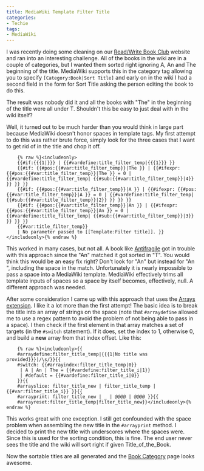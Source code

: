 ```yaml
---
title: MediaWiki Template Filter Title
categories:
- Techie
tags:
- MediaWiki
---
```


I was recently doing some cleaning on our [Read/Write Book Club](http://rwbookclub.com/) website and ran into an interesting challenge. All of the books in the wiki are in a couple of categories, but I wanted them sorted right ignoring A, An and The beginning of the title. MediaWiki supports this in the category tag allowing you to specify `[Category:Book|Sort Title]` and early on in the wiki I had a second field in the form for Sort Title asking the person editing the book to do this.

The result was nobody did it and all the books with "The" in the beginning of the title were all under T. Shouldn't this be easy to just deal with in the wiki itself?

Well, it turned out to be much harder than you would think in large part because MediaWiki doesn't honor spaces in template tags. My first attempt to do this was rather brute force, simply look for the three cases that I want to get rid of in the title and chop it off.

```
    {% raw %}<includeonly>
    {{#if:{{{1|}}} | {{#vardefine:title_filter_temp|{{{1}}} }}
    {{#if: {{#pos:{{#var:title_filter_temp}}|The }} | {{#ifexpr: {{#pos:{{#var:title_filter_temp}}|The }} = 0 | {{#vardefine:title_filter_temp| {{#sub:{{#var:title_filter_temp}}|4}} }} }} }}
    {{#if: {{#pos:{{#var:title_filter_temp}}|A }} | {{#ifexpr: {{#pos:{{#var:title_filter_temp}}|A }} = 0 | {{#vardefine:title_filter_temp| {{#sub:{{#var:title_filter_temp}}|2}} }} }} }}
    {{#if: {{#pos:{{#var:title_filter_temp}}|An }} | {{#ifexpr: {{#pos:{{#var:title_filter_temp}}|An }} = 0 | {{#vardefine:title_filter_temp| {{#sub:{{#var:title_filter_temp}}|3}} }} }} }}
    {{#var:title_filter_temp}}
    | No parameter passed to [[Template:Filter title]]. }}</includeonly>{% endraw %}
```

This worked in many cases, but not all. A book like [Antifragile](http://rwbookclub.com/wiki/Antifragile) got in trouble with this approach since the "An" matched it got sorted in "T". You would think this would be an easy fix right? Don't look for "An" but instead for "An ", including the space in the match. Unfortunately it is nearly impossible to pass a space into a MediaWiki template. MediaWiki effectively trims all template inputs of spaces so a space by itself becomes, effectively, null. A different approach was needed.

After some consideration I came up with this approach that uses the [Arrays extension](http://www.mediawiki.org/wiki/Extension:Arrays). I like it a lot more than the first attempt! The basic idea is to break the title into an array of strings on the space (note that `#arraydefine` allowed me to use a regex pattern to avoid the problem of not being able to pass in a space). I then check if the first element in that array matches a set of targets (in the `#switch` statement). If it does, set the index to 1, otherwise 0, and build a **new** array from that index offset. Like this:
    
```
    {% raw %}<includeonly>{{
    #arraydefine:filter_title_temp|{{{1|No title was provided}}}|/\s/}}{{
    #switch: {{#arrayindex:filter_title_temp|0}}
     | A | An | The = {{#vardefine:filter_title_i|1}}
     | #default = {{#vardefine:filter_title_i|0}}
    }}{{
    #arrayslice: filter_title_new | filter_title_temp | {{#var:filter_title_i}} }}{{
    #arrayprint: filter_title_new | _ | @@@@ | @@@@ }}{{
    #arrayreset:filter_title_temp|filter_title_new}}</includeonly>{% endraw %}
```

This works great with one exception. I still get confounded with the space problem when assembling the new title in the `#arrayprint` method. I decided to print the new title with underscores where the spaces were. Since this is used for the sorting condition, this is fine. The end user never sees the title and the wiki will sort right if given Title_of_the_Book.

Now the sortable titles are all generated and the [Book Category](http://rwbookclub.com/wiki/Category:Book) page looks awesome.
